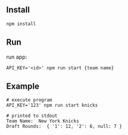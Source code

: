 
## Install
```
npm install
```

## Run
run app:
```
API_KEY='<id>' npm run start {team name}
```

## Example
```
# execute program
API_KEY='123' npm run start knicks

# printed to stdout
Team Name:  New York Knicks
Draft Rounds:  { '1': 12, '2': 6, null: 7 }
```
